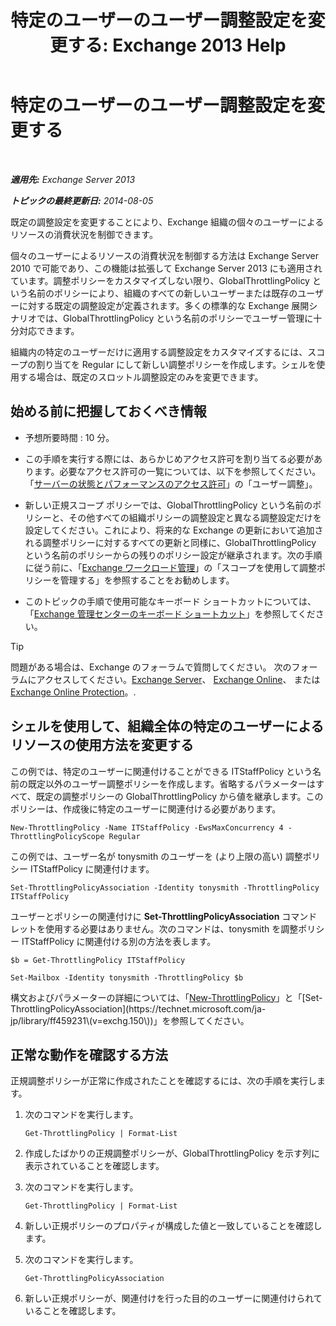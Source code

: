 ﻿---
title: '特定のユーザーのユーザー調整設定を変更する: Exchange 2013 Help'
TOCTitle: 特定のユーザーのユーザー調整設定を変更する
ms:assetid: c5f834d6-189d-485e-9800-5e0066815ecf
ms:mtpsurl: https://technet.microsoft.com/ja-jp/library/JJ863577(v=EXCHG.150)
ms:contentKeyID: 50555871
ms.date: 04/24/2018
mtps_version: v=EXCHG.150
ms.translationtype: HT
---

# 特定のユーザーのユーザー調整設定を変更する

 

_**適用先:** Exchange Server 2013_

_**トピックの最終更新日:** 2014-08-05_

既定の調整設定を変更することにより、Exchange 組織の個々のユーザーによるリソースの消費状況を制御できます。

個々のユーザーによるリソースの消費状況を制御する方法は Exchange Server 2010 で可能であり、この機能は拡張して Exchange Server 2013 にも適用されています。調整ポリシーをカスタマイズしない限り、GlobalThrottlingPolicy という名前のポリシーにより、組織のすべての新しいユーザーまたは既存のユーザーに対する既定の調整設定が定義されます。多くの標準的な Exchange 展開シナリオでは、GlobalThrottlingPolicy という名前のポリシーでユーザー管理に十分対応できます。

組織内の特定のユーザーだけに適用する調整設定をカスタマイズするには、スコープの割り当てを Regular にして新しい調整ポリシーを作成します。シェルを使用する場合は、既定のスロットル調整設定のみを変更できます。

## 始める前に把握しておくべき情報

  - 予想所要時間 : 10 分。

  - この手順を実行する際には、あらかじめアクセス許可を割り当てる必要があります。必要なアクセス許可の一覧については、以下を参照してください。「[サーバーの状態とパフォーマンスのアクセス許可](server-health-and-performance-permissions-exchange-2013-help.md)」の「ユーザー調整」。

  - 新しい正規スコープ ポリシーでは、GlobalThrottlingPolicy という名前のポリシーと、その他すべての組織ポリシーの調整設定と異なる調整設定だけを設定してください。これにより、将来的な Exchange の更新において追加される調整ポリシーに対するすべての更新と同様に、GlobalThrottlingPolicy という名前のポリシーからの残りのポリシー設定が継承されます。次の手順に従う前に、「[Exchange ワークロード管理](exchange-workload-management-exchange-2013-help.md)」の「スコープを使用して調整ポリシーを管理する」を参照することをお勧めします。

  - このトピックの手順で使用可能なキーボード ショートカットについては、「[Exchange 管理センターのキーボード ショートカット](keyboard-shortcuts-in-the-exchange-admin-center-exchange-online-protection-help.md)」を参照してください。


> [!TIP]
> 問題がある場合は、Exchange のフォーラムで質問してください。 次のフォーラムにアクセスしてください。<A href="https://go.microsoft.com/fwlink/p/?linkid=60612">Exchange Server</A>、 <A href="https://go.microsoft.com/fwlink/p/?linkid=267542">Exchange Online</A>、 または <A href="https://go.microsoft.com/fwlink/p/?linkid=285351">Exchange Online Protection</A>。.



## シェルを使用して、組織全体の特定のユーザーによるリソースの使用方法を変更する

この例では、特定のユーザーに関連付けることができる ITStaffPolicy という名前の既定以外のユーザー調整ポリシーを作成します。省略するパラメーターはすべて、既定の調整ポリシーの GlobalThrottlingPolicy から値を継承します。このポリシーは、作成後に特定のユーザーに関連付ける必要があります。

    New-ThrottlingPolicy -Name ITStaffPolicy -EwsMaxConcurrency 4 -ThrottlingPolicyScope Regular

この例では、ユーザー名が tonysmith のユーザーを (より上限の高い) 調整ポリシー ITStaffPolicy に関連付けます。

    Set-ThrottlingPolicyAssociation -Identity tonysmith -ThrottlingPolicy ITStaffPolicy

ユーザーとポリシーの関連付けに **Set-ThrottlingPolicyAssociation** コマンドレットを使用する必要はありません。次のコマンドは、tonysmith を調整ポリシー ITStaffPolicy に関連付ける別の方法を表します。
```
$b = Get-ThrottlingPolicy ITStaffPolicy
```
```
Set-Mailbox -Identity tonysmith -ThrottlingPolicy $b
```

構文およびパラメーターの詳細については、「[New-ThrottlingPolicy](https://technet.microsoft.com/ja-jp/library/dd351045\(v=exchg.150\))」と「[Set-ThrottlingPolicyAssociation](https://technet.microsoft.com/ja-jp/library/ff459231\(v=exchg.150\))」を参照してください。

## 正常な動作を確認する方法

正規調整ポリシーが正常に作成されたことを確認するには、次の手順を実行します。

1.  次のコマンドを実行します。
    
        Get-ThrottlingPolicy | Format-List

2.  作成したばかりの正規調整ポリシーが、GlobalThrottlingPolicy を示す列に表示されていることを確認します。

3.  次のコマンドを実行します。
    
        Get-ThrottlingPolicy | Format-List

4.  新しい正規ポリシーのプロパティが構成した値と一致していることを確認します。

5.  次のコマンドを実行します。
    
        Get-ThrottlingPolicyAssociation

6.  新しい正規ポリシーが、関連付けを行った目的のユーザーに関連付けられていることを確認します。

